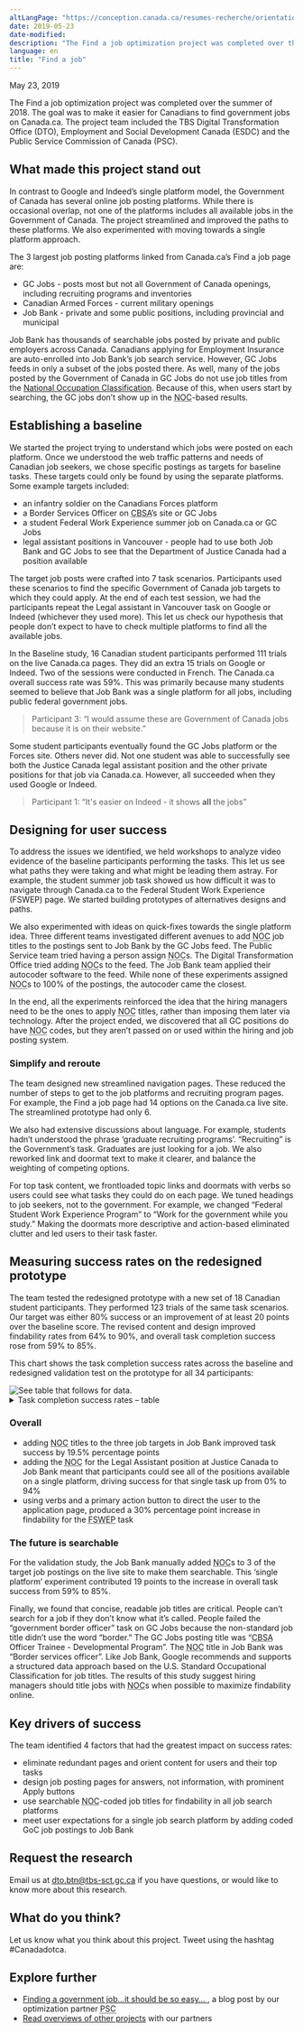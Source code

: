```yaml
---
altLangPage: "https://conception.canada.ca/resumes-recherche/orientation-dans-canada-ca"
date: 2019-05-23
date-modified: 
description: "The Find a job optimization project was completed over the summer of 2018. The goal was to make it easier for Canadians to find government jobs on Canada.ca."
language: en
title: "Find a job"
---
```

<p class="post-meta">May 23, 2019</p>
<p>The Find a job optimization project was completed over the summer of 2018. The goal was to make it easier for Canadians to find government jobs on Canada.ca. The project team included the TBS Digital Transformation Office (DTO), Employment and Social Development Canada (ESDC) and the Public Service Commission of Canada (PSC).</p>
<h2>What made this project stand out</h2>
<p>In contrast to Google and Indeed’s single platform model, the Government of Canada has several online job posting platforms. While there is occasional overlap, not one of the platforms includes all available jobs in the Government of Canada. The project streamlined and improved the paths to these platforms. We also experimented with moving towards a single platform approach.</p>
<p>The 3 largest job posting platforms linked from Canada.ca’s Find a job page are:</p>
<ul>
  <li>GC Jobs - posts most but not all Government of Canada openings, including recruiting programs and inventories</li>
  <li>Canadian Armed Forces - current military openings</li>
  <li>Job Bank - private and some public positions, including provincial and municipal </li>
</ul>
<p>Job Bank has thousands of searchable jobs posted by private and public employers across Canada. Canadians applying for Employment Insurance are auto-enrolled into Job Bank’s job search service. However, GC Jobs feeds in only a subset of the jobs posted there. As well, many of the jobs posted by the Government of Canada in GC Jobs do not use job titles from the <a href="http://NOC.esdc.gc.ca/English/NOC/SearchIndex.aspx?ver=118val65">National Occupation Classification</a>. Because of this, when users start by searching, the GC jobs don’t show up in the <abbr title="National Occupation Classification">NOC</abbr>-based results.</p>
<h2>Establishing a baseline</h2>
<p>We started the project trying to understand which jobs were posted on each platform. Once we understood the web traffic patterns and needs of Canadian job seekers, we chose specific postings as targets for baseline tasks. These targets could only be found by using the separate platforms. Some example targets included:</p>
<ul>
  <li>an infantry soldier on the Canadians Forces platform </li>
  <li>a Border Services Officer on <abbr title="Canada Border Services Agency">CBSA</abbr>’s site or GC Jobs</li>
  <li>a student Federal Work Experience summer job on Canada.ca or GC Jobs</li>
  <li>legal assistant positions in Vancouver - people had to use both Job Bank and GC Jobs to see that the Department of Justice Canada had a position available </li>
</ul>
<p>The target job posts were crafted into 7 task scenarios.  Participants used these scenarios to find the specific Government of Canada job targets to which they could apply.  At the end of each test session, we had the participants repeat the Legal assistant in Vancouver task on Google or Indeed (whichever they used more). This let us check our hypothesis that people don’t expect to have to check multiple platforms to find all the available jobs.</p>
<p>In the Baseline study, 16 Canadian student participants performed 111 trials on the live Canada.ca pages. They did an extra 15 trials on Google or Indeed. Two of the sessions were conducted in French. The Canada.ca overall success rate was 59%. This was primarily because many students seemed to believe that Job Bank was a single platform for all jobs, including public federal government jobs. </p>
<blockquote>Participant 3: “I would assume these are Government of Canada jobs because it is on their website.”</blockquote>
<p>Some student participants eventually found the GC Jobs platform or the Forces site. Others never did. Not one student was able to successfully see both the Justice Canada legal assistant position and the other private positions for that job via Canada.ca. However, all succeeded when they used Google or Indeed.</p>
<blockquote>Participant 1: “It's easier on Indeed - it shows <b>all</b> the jobs”</blockquote>
<h2>Designing for user success</h2>
<p>To address the issues we identified, we held workshops to analyze video evidence of the baseline participants performing the tasks. This let us see what paths they were taking and what might be leading them astray.  For example, the student summer job task showed us how difficult it was to navigate through Canada.ca to the Federal Student Work Experience (FSWEP) page. We started building prototypes of alternatives designs and paths. </p>
<p>We also experimented with ideas on quick-fixes towards the single platform idea. Three different teams investigated different avenues to add <abbr title="National Occupation Classification">NOC</abbr> job titles to the postings sent to Job Bank by the GC Jobs feed. The Public Service team tried having a person assign <abbr title="National Occupation Classification">NOC</abbr>s. The Digital Transformation Office tried adding <abbr title="National Occupation Classification">NOC</abbr>s to the feed. The Job Bank team applied their autocoder software to the feed. While none of these experiments assigned <abbr title="National Occupation Classification">NOC</abbr>s to 100% of the postings, the autocoder came the closest. </p>
<p>In the end, all the experiments reinforced the idea that the hiring managers need to be the ones to apply <abbr title="National Occupation Classification">NOC</abbr> titles, rather than imposing them later via technology. After the project ended, we discovered that all GC positions do have <abbr title="National Occupation Classification">NOC</abbr> codes, but they aren’t passed on or used within the hiring and job posting system. </p>
<h3>Simplify and reroute</h3>
<p>The team designed new streamlined navigation pages. These reduced the number of steps to get to the job platforms and recruiting program pages. For example, the Find a job page had 14 options on the Canada.ca live site. The streamlined prototype had only 6.</p>
<p>We also had extensive discussions about language. For example, students hadn’t understood the phrase ‘graduate recruiting programs’. “Recruiting” is the Government’s task. Graduates are just looking for a job.  We also reworked link and doormat text to make it clearer, and balance the weighting of competing options.</p>
<p>For top task content, we frontloaded topic links and doormats with verbs so users could see what tasks they could do on each page. We tuned headings to job seekers, not to the government. For example, we changed “Federal Student Work Experience Program” to “Work for the government while you study.” Making the doormats more descriptive and action-based eliminated clutter and led users to their task faster.</p>
<h2>Measuring success rates on the redesigned prototype</h2>
<p>The team tested the redesigned prototype with a new set of 18 Canadian student participants. They performed 123 trials of the same task scenarios. Our target was either 80% success or an improvement of at least 20 points over the baseline score. The revised content and design improved findability rates from 64% to 90%, and overall task completion success rose from 59% to 85%.</p>
<p>This chart shows the task completion success rates across the baseline and redesigned validation test on the prototype for all 34 participants: </p>
<img class="img-responsive hidden-sm hidden-xs" alt="See table that follows for data." src="../images/jobs/jobs-task-success-chart.png"/>
<div class="row col-md-9">
  <details>
    <summary> Task completion success rates – table </summary>
    <p>Baseline measurement at start of project, validation on prototype redesigned by project team.</p>
    <div class="table-bravo">
      <table class="table table-bordered">
        <thead>
          <tr>
            <th scope="col">Task</th>
            <th scope="col">Baseline</th>
            <th scope="col">Validation</th>
          </tr>
        </thead>
        <tbody>
          <tr>
            <td>1. Office admin - GC Jobs</td>
            <td  >63%</td>
            <td>61%</td>
          </tr>
          <tr>
            <td>2. Vet in New Brunswick - GC Jobs</td>
            <td>69%</td>
            <td>100%</td>
          </tr>
          <tr>
            <td>3. Forces Soldier - NatSecurity</td>
            <td  >69%</td>
            <td>89%</td>
          </tr>
          <tr>
            <td>4. Border Officer - NatSecurity</td>
            <td  >69%</td>
            <td>78%</td>
          </tr>
          <tr>
            <td>5. Student - <abbr title="Federal Student Work Experience">FSWEP</abbr></td>
            <td  >56%</td>
            <td>94%</td>
          </tr>
          <tr>
            <td>6. Legal Assistant - Job Bank </td>
            <td  >0%</td>
            <td>94%</td>
          </tr>
          <tr>
            <td>7. Civilian Carpenter - GC Jobs </td>
            <td  >80%</td>
            <td>76%</td>
          </tr>
        </tbody>
      </table>
    </div>
  </details>
</div>
<h3>Overall</h3>
<ul>
  <li>adding <abbr title="National Occupation Classification">NOC</abbr> titles to the three job targets in Job Bank improved task success by 19.5% percentage points</li>
  <li>adding the <abbr title="National Occupation Classification">NOC</abbr> for the Legal Assistant position at Justice Canada to Job Bank meant that participants could see all of the positions available on a single platform, driving success for that single task up from 0% to 94%</li>
  <li>using verbs and a primary action button to direct the user to the application page, produced a 30% percentage point increase in findability for the <abbr title="Federal Student Work Experience">FSWEP</abbr> task</li>
</ul>
<h3>The future is searchable</h3>
<p>For the validation study, the Job Bank manually added <abbr title="National Occupation Classification">NOC</abbr>s to 3 of the target job postings on the live site to make them searchable. This ‘single platform’ experiment contributed 19 points to the increase in overall task success from 59% to 85%.</p>
<p>Finally, we found that concise, readable job titles are critical. People can’t search for a job if they don’t know what it’s called.  People failed the “government border officer” task on GC Jobs because the non-standard job title didn’t use the word “border.” The GC Jobs posting title was “<abbr title="Canada Border Services Agency">CBSA</abbr> Officer Trainee - Developmental Program”. The <abbr title="National Occupation Classification">NOC</abbr> title in Job Bank was “Border services officer”.   Like Job Bank, Google recommends and supports a structured data approach based on the U.S. Standard Occupational Classification for job titles. The results of this study suggest hiring managers should title jobs with <abbr title="National Occupation Classification">NOC</abbr>s when possible to maximize findability online. </p>
<h2>Key drivers of success</h2>
<p>The team identified 4 factors that had the greatest impact on success rates:</p>
<ul>
  <li>eliminate redundant pages and orient content for users and their top tasks</li>
  <li>design job posting pages for answers, not information, with prominent Apply buttons</li>
  <li>use searchable <abbr title="National Occupation Classification">NOC</abbr>-coded job titles for findability in all job search platforms</li>
  <li>meet user expectations for a single job search platform by adding coded GoC job postings to Job Bank</li>
</ul>
<h2>Request the research </h2>
<p>Email us at <a href="mailto:dto.btn@tbs-sct.gc.ca">dto.btn@tbs-sct.gc.ca</a> if you have questions, or would like to know more about this research.</p>
<h2>What do you think?</h2>
<p>Let us know what you think about this project. Tweet using the hashtag #Canadadotca.</p>
<h2>Explore further </h2>
<ul>
  <li><a href="https://blog.canada.ca/2019/05/23/find-job.html">Finding a government job…it should be so easy… </a>, a blog post by our optimization partner <abbr title="Public Service Commission">PSC</abbr></li>
  <li><a href="https://blog.canada.ca/pages/project-overview.html">Read overviews of other projects</a> with our partners</li>
</ul>
